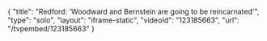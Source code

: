 {
    "title": "Redford: 'Woodward and Bernstein are going to be reincarnated'",
    "type": "solo",
    "layout": "iframe-static",
    "videoId": "123185663",
    "url": "\/tvpembed\/123185663"
}